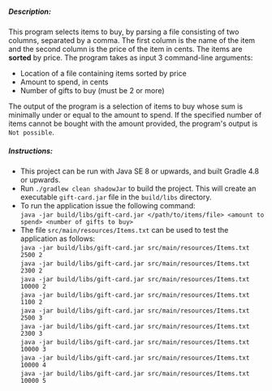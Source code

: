 ##### Description:
This program selects items to buy, by parsing a file consisting of two columns, separated by a comma. 
The first column is the name of the item and the second column is the price of the item in cents. 
The items are **sorted** by price. The program takes as input 3 command-line arguments:
- Location of a file containing items sorted by price
- Amount to spend, in cents
- Number of gifts to buy (must be 2 or more)

The output of the program is a selection of items to buy whose sum is minimally under or equal to the amount to spend. 
If the specified number of items cannot be bought with the amount provided, the program's output is `Not possible`.

##### Instructions:
* This project can be run with Java SE 8 or upwards, and built Gradle 4.8 or upwards.
* Run `./gradlew clean shadowJar` to build the project. 
This will create an executable `gift-card.jar` file in the `build/libs` directory.
* To run the application issue the following command:  
`java -jar build/libs/gift-card.jar </path/to/items/file> <amount to spend> <number of gifts to buy>`  
* The file `src/main/resources/Items.txt` can be used to test the application as follows:  
`java -jar build/libs/gift-card.jar src/main/resources/Items.txt 2500 2`  
`java -jar build/libs/gift-card.jar src/main/resources/Items.txt 2300 2`  
`java -jar build/libs/gift-card.jar src/main/resources/Items.txt 10000 2`  
`java -jar build/libs/gift-card.jar src/main/resources/Items.txt 1100 2`  
`java -jar build/libs/gift-card.jar src/main/resources/Items.txt 2500 3`  
`java -jar build/libs/gift-card.jar src/main/resources/Items.txt 2300 3`  
`java -jar build/libs/gift-card.jar src/main/resources/Items.txt 10000 3`  
`java -jar build/libs/gift-card.jar src/main/resources/Items.txt 10000 4`  
`java -jar build/libs/gift-card.jar src/main/resources/Items.txt 10000 5`  
